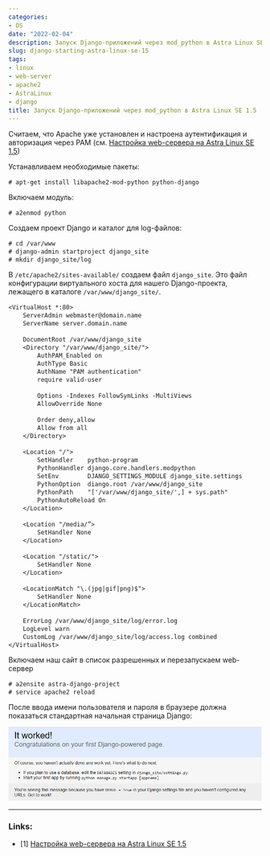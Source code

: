 ```yaml
---
categories:
- OS
date: "2022-02-04"
description: Запуск Django-приложений через mod_python в Astra Linux SE 1.5
slug: django-starting-astra-linux-se-15
tags:
- linux
- web-server
- apache2
- AstraLinux
- django
title: Запуск Django-приложений через mod_python в Astra Linux SE 1.5
---
```


Считаем, что Apache уже установлен и настроена аутентификация и авторизация через PAM (см. [Настройка web-сервера на Astra Linux SE 1.5](https://vostbur.github.io/posts/apache2-astra-linux-se-15/))

Устанавливаем необходимые пакеты:

    # apt-get install libapache2-mod-python python-django

Включаем модуль:

    # a2enmod python

Создаем проект Django и каталог для log-файлов:

    # cd /var/www
    # django-admin startproject django_site
    # mkdir django_site/log

В `/etc/apache2/sites-available/` создаем файл `django_site`. Это файл конфигурации виртуального хоста для нашего Django-проекта, лежащего в каталоге `/var/www/django_site/`.

    <VirtualHost *:80>
        ServerAdmin webmaster@domain.name
        ServerName server.domain.name

        DocumentRoot /var/www/django_site
        <Directory "/var/www/django_site/">
            AuthPAM_Enabled on
            AuthType Basic
            AuthName "PAM authentication"
            require valid-user

            Options -Indexes FollowSymLinks -MultiViews
            AllowOverride None

            Order deny,allow
            Allow from all
        </Directory>

        <Location "/">
            SetHandler    python-program
            PythonHandler django.core.handlers.modpython
            SetEnv        DJANGO_SETTINGS_MODULE django_site.settings
            PythonOption  diango.root /var/www/django_site
            PythonPath    "['/var/www/django_site/',] + sys.path"
            PythonAutoReload On
        </Location>

        <Location "/media/”>
            SetHandler None
        </Location>

        <Location "/static/">
            SetHandler None
        </Location>

        <LocationMatch "\.(jpg|gif|png)$">
            SetHandler None
        </LocationMatch>

        ErrorLog /var/www/django_site/log/error.log
        LogLevel warn
        CustomLog /var/www/django_site/log/access.log combined
    </VirtualHost>


Включаем наш сайт в список разрешенных и перезапускаем web-сервер
    
    # a2ensite astra-django-project
    # service apache2 reload

После ввода имени пользователя и пароля в браузере должна показаться стандартная начальная страница Django:

![](/images/django-start-page-astralinux.png)

----
### Links:

- [1] [Настройка web-сервера на Astra Linux SE 1.5](https://vostbur.github.io/posts/apache2-astra-linux-se-15/)